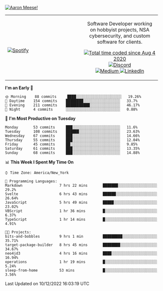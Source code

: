 [![Aaron Meese!](https://user-images.githubusercontent.com/17814535/88975338-a2aabf00-d27f-11ea-963f-8a19608716b4.png)](https://github.com/ajmeese7/readme-ascii "README ASCII")

<!-- Modified from project here: https://github.com/novatorem/novatorem -->
<table width="100%">
  <tr>
  <td width="50%">

&nbsp; <br> [![Spotify](https://ajmeese7.vercel.app/api/spotify)](https://open.spotify.com/user/ajmeese)

  </td>
  <td width="50%">
    <p align="center">
    Software Developer working on hobbyist projects, NSA cybersecurity, and custom software for clients.
    </p>
    <p align="center">
      <a href="https://wakatime.com/@f726891d-3b02-46cd-9b60-e8c59f9e2b14">
        <img src="https://wakatime.com/badge/user/f726891d-3b02-46cd-9b60-e8c59f9e2b14.svg" alt="Total time coded since Aug 4 2020" title="WakaTime" />
      </a>
      <a href="http://link.aaronmeese.com/discord">
        <img src="https://img.shields.io/badge/discord-ajmeese7%234835-369?style=flat-square&logo=discord&logoColor=white&color=purple" alt="Discord" title="Discord">
      </a>
      <br />
      <a href="https://link.aaronmeese.com/medium">
        <img src="https://img.shields.io/badge/medium-ajmeese7-1DB954?style=flat-square&logo=medium&logoColor=white" alt="Medium" title="Medium">
      </a>
      <a href="https://link.aaronmeese.com/linkedin">
        <img src="https://img.shields.io/badge/linkedIn-aaronmeese-1DB954?style=flat-square&logo=linkedin&logoColor=white&color=blue" alt="LinkedIn" title="LinkedIn">
      </a>
    </p>
  </td>

</table>

[//]: <> (The `&nbsp;` is to have Aphelion take up more space)

<!--START_SECTION:waka-->
**I'm an Early 🐤** 

```text
🌞 Morning    88 commits     ████░░░░░░░░░░░░░░░░░░░░░   19.26% 
🌆 Daytime    154 commits    ████████░░░░░░░░░░░░░░░░░   33.7% 
🌃 Evening    211 commits    ███████████░░░░░░░░░░░░░░   46.17% 
🌙 Night      4 commits      ░░░░░░░░░░░░░░░░░░░░░░░░░   0.88%

```
📅 **I'm Most Productive on Tuesday** 

```text
Monday       53 commits     ███░░░░░░░░░░░░░░░░░░░░░░   11.6% 
Tuesday      108 commits    ██████░░░░░░░░░░░░░░░░░░░   23.63% 
Wednesday    67 commits     ███░░░░░░░░░░░░░░░░░░░░░░   14.66% 
Thursday     55 commits     ███░░░░░░░░░░░░░░░░░░░░░░   12.04% 
Friday       45 commits     ██░░░░░░░░░░░░░░░░░░░░░░░   9.85% 
Saturday     61 commits     ███░░░░░░░░░░░░░░░░░░░░░░   13.35% 
Sunday       68 commits     ███░░░░░░░░░░░░░░░░░░░░░░   14.88%

```


📊 **This Week I Spent My Time On** 

```text
⌚︎ Time Zone: America/New_York

💬 Programming Languages: 
Markdown                 7 hrs 22 mins       ███████░░░░░░░░░░░░░░░░░░   29.2% 
Svelte                   6 hrs 43 mins       ██████░░░░░░░░░░░░░░░░░░░   26.64% 
JavaScript               5 hrs 49 mins       █████░░░░░░░░░░░░░░░░░░░░   23.02% 
VBScript                 1 hr 36 mins        █░░░░░░░░░░░░░░░░░░░░░░░░   6.37% 
TypeScript               1 hr 14 mins        █░░░░░░░░░░░░░░░░░░░░░░░░   4.91%

🐱‍💻 Projects: 
bits-and-bobbles         9 hrs 1 min         █████████░░░░░░░░░░░░░░░░   35.71% 
target-package-builder   8 hrs 45 mins       ████████░░░░░░░░░░░░░░░░░   34.67% 
neo4jd3                  4 hrs 16 mins       ████░░░░░░░░░░░░░░░░░░░░░   16.94% 
operations               1 hr 19 mins        █░░░░░░░░░░░░░░░░░░░░░░░░   5.24% 
sleep-from-home          53 mins             █░░░░░░░░░░░░░░░░░░░░░░░░   3.56%

```


 Last Updated on 10/12/2022 16:03:19 UTC
<!--END_SECTION:waka-->
